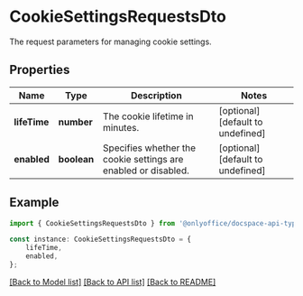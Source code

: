 # CookieSettingsRequestsDto

The request parameters for managing cookie settings.

## Properties

Name | Type | Description | Notes
------------ | ------------- | ------------- | -------------
**lifeTime** | **number** | The cookie lifetime in minutes. | [optional] [default to undefined]
**enabled** | **boolean** | Specifies whether the cookie settings are enabled or disabled. | [optional] [default to undefined]

## Example

```typescript
import { CookieSettingsRequestsDto } from '@onlyoffice/docspace-api-typescript';

const instance: CookieSettingsRequestsDto = {
    lifeTime,
    enabled,
};
```

[[Back to Model list]](../README.md#documentation-for-models) [[Back to API list]](../README.md#documentation-for-api-endpoints) [[Back to README]](../README.md)
